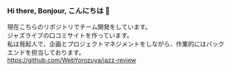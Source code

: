 ### Hi there, Bonjour, こんにちは 👋

現在こちらのリポジトリでチーム開発をしています。  
ジャズライブの口コミサイトを作っています。  
私は発起人で、企画とプロジェクトマネジメントをしながら、作業的にはバックエンドを担当しております。  
https://github.com/WebYorozuya/jazz-review

<!--
**kakudaisuke/kakudaisuke** is a ✨ _special_ ✨ repository because its `README.md` (this file) appears on your GitHub profile.

Here are some ideas to get you started:

- 🔭 I’m currently working on ...
- 🌱 I’m currently learning ...
- 👯 I’m looking to collaborate on ...
- 🤔 I’m looking for help with ...
- 💬 Ask me about ...
- 📫 How to reach me: ...
- 😄 Pronouns: ...
- ⚡ Fun fact: ...
-->

